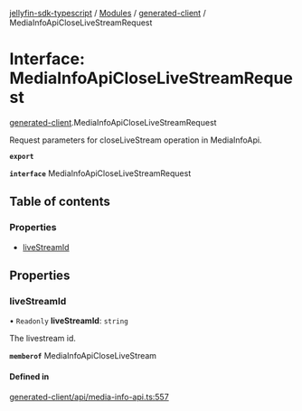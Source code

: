 [jellyfin-sdk-typescript](../README.md) / [Modules](../modules.md) / [generated-client](../modules/generated_client.md) / MediaInfoApiCloseLiveStreamRequest

# Interface: MediaInfoApiCloseLiveStreamRequest

[generated-client](../modules/generated_client.md).MediaInfoApiCloseLiveStreamRequest

Request parameters for closeLiveStream operation in MediaInfoApi.

**`export`**

**`interface`** MediaInfoApiCloseLiveStreamRequest

## Table of contents

### Properties

- [liveStreamId](generated_client.MediaInfoApiCloseLiveStreamRequest.md#livestreamid)

## Properties

### liveStreamId

• `Readonly` **liveStreamId**: `string`

The livestream id.

**`memberof`** MediaInfoApiCloseLiveStream

#### Defined in

[generated-client/api/media-info-api.ts:557](https://github.com/thornbill/jellyfin-sdk-typescript/blob/46678c1/src/generated-client/api/media-info-api.ts#L557)
